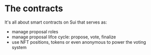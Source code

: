 # The contracts
It's all about smart contracts on Sui that serves as:
- manage proposal roles
- manage proposal lifce cycle: propose, vote, finalize
- use NFT positions, tokens or even anonymous to power the voting system 
